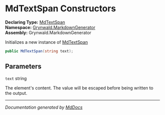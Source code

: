 ﻿<!--  
  <auto-generated>   
    The contents of this file were generated by a tool.  
    Changes to this file may be list if the file is regenerated  
  </auto-generated>   
-->

# MdTextSpan Constructors

**Declaring Type:** [MdTextSpan](../index.md)  
**Namespace:** [Grynwald.MarkdownGenerator](../../index.md)  
**Assembly:** Grynwald.MarkdownGenerator

Initializes a new instance of [MdTextSpan](../index.md)

```csharp
public MdTextSpan(string text);
```

## Parameters

`text`  string

The element's content. The value will be escaped before being written to the output.

___

*Documentation generated by [MdDocs](https://github.com/ap0llo/mddocs)*
